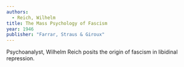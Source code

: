 ```yaml
---
authors:
  - Reich, Wilhelm
title: The Mass Psychology of Fascism
year: 1946
publisher: "Farrar, Straus & Giroux"
---
```


Psychoanalyst, Wilhelm Reich posits the origin of fascism in libidinal
repression.
